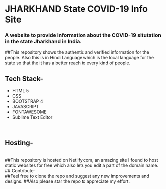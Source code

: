 # JHARKHAND State COVID-19 Info Site
### A website to provide information about the COVID-19 situtation in the state Jharkhand in India.
##This repository shows the authentic and verified information for the people. Also this is in Hindi Language which is the local language for the state so that the it has a better reach to every kind of people.
<br>
## Tech Stack-
* HTML 5
* CSS
* BOOTSTRAP 4
* JAVASCRIPT
* FONTAWESOME
* Sublime Text Editor
<br>

## Hosting-
<br>
##This repository is hosted on Netlify.com, an amazing site I found to host static websites for free which also lets you edit a part of the domain name.
<br>
## Contribute-
<br>
##Feel free to clone the repo and suggest any new improvements and designs.
##Also please star the repo to appreciate my effort.
